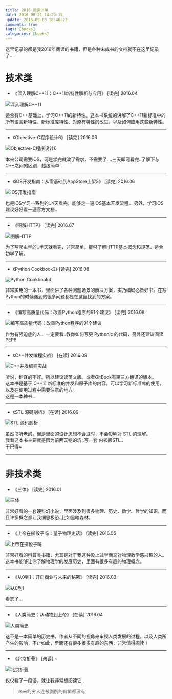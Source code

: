 ```yaml
---
title: 2016 阅读书单
date: 2016-08-21 14:29:15
update: 2016-09-03 18:46:22
comments: true
tags: [books]
categories: [books]
---
```


这里记录的都是我2016年阅读的书籍，但是各种未成书的文档就不在这里记录了...

<!--more-->

# 技术类

* 《深入理解C++11：C++11新特性解析与应用》 [读完]
2016.04

![深入理解C++11](https://img3.doubanio.com/lpic/s26689304.jpg)

适合有C++基础上，学习C++11的新特性。这本书系统的讲解了C++11新标准中的所有语言新特性、新标准库特性、对原有特性的改进，以及如何应用这些新特性。

***

* 《Objective-C程序设计6》 [读完]
2016.06

![Objective-C程序设计6](https://img1.doubanio.com/lpic/s28266087.jpg)

本来公司需要iOS，可是学完就改了需求，不需要了....三天即可看完..了解下与C++之间的区别，超级简单..

***

* 《iOS开发指南：从零基础到AppStore上架3》 [读完]
2016.06

![iOS开发指南](https://img3.doubanio.com/lpic/s28329236.jpg)

也是iOS学习一系列的..4天看完，能够走一遍iOS基本开发流程...
另外，学习iOS建议好好看一遍官方文档..

***

* 《图解HTTP》 [读完]
2016.07

![图解HTTP](https://img3.doubanio.com/lpic/s27283822.jpg)

为了写爬虫学的..半天就看完，非常简单。能够了解HTTP基本概念和规范，适合初学了解。

***

* 《Python Cookbook3》 [读完]
2016.08

![Python Cookbook3](https://img3.doubanio.com/lpic/s28063681.jpg)

非常实用的一本书，里面讲了各种问题场景的解决方案，实乃编码必备好书。在写Python的时候遇到的很多问题都是在这里找到的方案。

***

* 《编写高质量代码：改善Python程序的91个建议》 [读完]
2016.08

![编写高质量代码：改善Python程序的91个建议](https://img3.doubanio.com/lpic/s27308066.jpg)

作为有强迫症的人，一定要看..教你如何写更 Pythonic 的代码，另外还建议阅读 PEP8

***

* 《C++并发编程实战》 [在读]
2016.09

![C++并发编程实战](https://img1.doubanio.com/lpic/s28077549.jpg)

听说，翻译的不好。所以建议读英文版。或者GitBook有第三方翻译的版本。  
这本书是基于 C++11 新标准的并发和原子库的内容。可以学习新标准库的使用，以及在使用过程中需要注意的地方。  
这是一本神书..

***

* 《STL 源码剖析》 [在读]
2016.09

![STL 源码剖析](https://img3.doubanio.com/lpic/s1092076.jpg)

虽然书听老的，但是里面的设计思想不会过时，不会影响对 STL 的理解。  
我看这本书主要就是因为前两天挖的坑..写一套 内核版STL..  
干巴得~

***

# 非技术类

* 《三体》 [读完]
2016.01

![三体](https://img3.doubanio.com/lpic/s28357056.jpg)

非常好看的一套硬科幻小说，里面涉及到很多物理、历史、数学、哲学的知识，而且许多概念都让我细思极恐..比如黑暗森林。

***

* 《上帝在掷骰子吗：量子物理史话》 [读完]
2016.05

![上帝在掷骰子吗](https://img3.doubanio.com/lpic/s6475450.jpg)

非常好看的科普类书籍，尤其是对于我这种没上过学而又对物理数学感兴趣的人。这本书能够让你了解物理学的发展历史，里面有很多有趣的物理概念。

***

* 《从0到1：开启商业与未来的秘密》 [读完]
2016.03

![从0到1](https://img3.doubanio.com/lpic/s28012945.jpg)

看忘了...

***

* 《人类简史：从动物到上帝》 [在读]
2016.04

![人类简史](https://img3.doubanio.com/lpic/s27814883.jpg)

这不是一本简单的历史书，作者从不同的视角来审视人类发展的过程，以及人类所产生的影响，不止如此，里面还有很多很多有趣的东西，非常值得阅读！

***

* 《北京折叠》 [未读]
~

![北京折叠](北京折叠.jpg)

仅仅看了一段话，就让我非常想阅读它..
>未来的穷人连被剥削的价值都没有